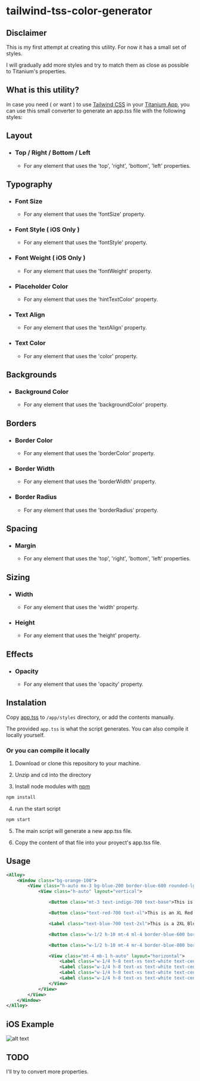 # tailwind-tss-color-generator

## Disclaimer
This is my first attempt at creating this utility. For now it has a small set of styles.

I will gradually add more styles and try to match them as close as possible to Titanium's properties.

## What is this utility?
In case you need ( or want ) to use [Tailwind CSS](https://tailwindcss.com/) in your [Titanium App](https://www.appcelerator.com/mobile-app-development-products/), you can use this small converter to generate an app.tss file with the following styles:

## Layout
- ### Top / Right / Bottom / Left
	- For any element that uses the 'top', 'right', 'bottom', 'left' properties.

## Typography
- ### Font Size
	- For any element that uses the 'fontSize' property.

- ### Font Style ( iOS Only )
	- For any element that uses the 'fontStyle' property.

- ### Font Weight ( iOS Only )
	- For any element that uses the 'fontWeight' property.

- ### Placeholder Color
	- For any element that uses the 'hintTextColor' property.

- ### Text Align
	- For any element that uses the 'textAlign' property.

- ### Text Color
	- For any element that uses the 'color' property.

## Backgrounds
- ### Background Color
	- For any element that uses the 'backgroundColor' property.

## Borders
- ### Border Color
	- For any element that uses the 'borderColor' property.

- ### Border Width
	- For any element that uses the 'borderWidth' property.

- ### Border Radius
	- For any element that uses the 'borderRadius' property.

## Spacing
- ### Margin
	- For any element that uses the 'top', 'right', 'bottom', 'left' properties.

## Sizing
- ### Width
	- For any element that uses the 'width' property.

- ### Height
	- For any element that uses the 'height' property.

## Effects
- ### Opacity
	- For any element that uses the 'opacity' property.

## Instalation
Copy [app.tss](https://github.com/macCesar/tailwind-tss-color-generator/blob/master/app.tss) to `/app/styles` directory, or add the contents manually.

The provided `app.tss` is what the script generates. You can also compile it locally yourself.

### Or you can compile it locally

1. Download or clone this repository to your machine.

2. Unzip and cd into the directory

3. Install node modules with [npm](https://docs.npmjs.com/getting-started/what-is-npm)
```bash
npm install
```

4. run the start script
```bash
npm start
```

5. The main script will generate a new app.tss file.

6. Copy the content of that file into your proyect's app.tss file.

## Usage
```xml
<Alloy>
    <Window class="bg-orange-100">
        <View class="h-auto mx-3 bg-blue-200 border-blue-600 rounded-lg border-4">
            <View class="h-auto" layout="vertical">

                <Button class="mt-3 text-indigo-700 text-base">This is an Indigo Button</Button>

                <Button class="text-red-700 text-xl">This is an XL Red Button</Button>

                <Label class="text-blue-700 text-2xl">This is a 2XL Blue Label</Label>

                <Button class="w-1/2 h-10 mt-4 ml-4 border-blue-600 border-2 bg-blue-500 text-base text-white rounded-lg">ML-4 Button</Button>

                <Button class="w-1/2 h-10 mt-4 mr-4 border-blue-800 border-2 bg-blue-700 text-base text-white rounded-lg">MR-4 Button</Button>

                <View class="mt-4 mb-1 h-auto" layout="horizontal">
                    <Label class="w-1/4 h-8 text-xs text-white text-center bg-blue-900 opacity-25">opacity-25</Label>
                    <Label class="w-1/4 h-8 text-xs text-white text-center bg-blue-900 opacity-50">opacity-50</Label>
                    <Label class="w-1/4 h-8 text-xs text-white text-center bg-blue-900 opacity-75">opacity-75</Label>
                    <Label class="w-1/4 h-8 text-xs text-white text-center bg-blue-900 opacity-100">opacity-100</Label>
                </View>
            </View>
        </View>
    </Window>
</Alloy>
```

## iOS Example
![alt text](images/widths-heights.png "iOS Screen")

## TODO
I'll try to convert more properties.
